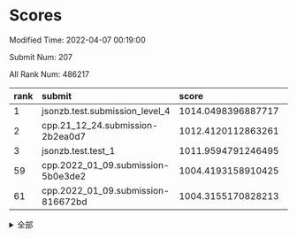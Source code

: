 # Scores

Modified Time: 2022-04-07 00:19:00

Submit Num: 207

All Rank Num: 486217

| rank |               submit               |       score        |       sigma        | pk_num |
| :--- | :--------------------------------- | :----------------- | :----------------- | :----- |
| 1    | jsonzb.test.submission_level_4     | 1014.0498396887717 | 0.8037350365591674 | 9401   |
| 2    | cpp.21_12_24.submission-2b2ea0d7   | 1012.4120112863261 | 0.8158690619464698 | 9397   |
| 3    | jsonzb.test.test_1                 | 1011.9594791246495 | 0.8000989463682759 | 9399   |
| 59   | cpp.2022_01_09.submission-5b0e3de2 | 1004.4193158910425 | 0.721369671371152  | 9400   |
| 61   | cpp.2022_01_09.submission-816672bd | 1004.3155170828213 | 0.7044086173583316 | 9396   |


<details>
<summary>全部</summary>

| rank |                 submit                 |       score        |       sigma        | pk_num |
| :--- | :------------------------------------- | :----------------- | :----------------- | :----- |
| 1    | jsonzb.test.submission_level_4         | 1014.0498396887717 | 0.8037350365591674 | 9401   |
| 2    | cpp.21_12_24.submission-2b2ea0d7       | 1012.4120112863261 | 0.8158690619464698 | 9397   |
| 3    | jsonzb.test.test_1                     | 1011.9594791246495 | 0.8000989463682759 | 9399   |
| 4    | gobigger.level_3.submission_level_3_47 | 1011.6343289971087 | 0.7541116355654965 | 9393   |
| 5    | gobigger.level_3.submission_level_3_18 | 1011.186471428767  | 0.7564099083875765 | 9395   |
| 6    | gobigger.level_3.submission_level_3_37 | 1011.095525454045  | 0.7591363169875787 | 9399   |
| 7    | gobigger.level_3.submission_level_3_12 | 1011.0935356902175 | 0.7771565405957589 | 9394   |
| 8    | gobigger.level_3.submission_level_3_23 | 1010.9933201444538 | 0.7638916820888251 | 9392   |
| 9    | gobigger.level_3.submission_level_3_46 | 1010.8398907364827 | 0.7595241442994278 | 9394   |
| 10   | gobigger.level_3.submission_level_3_39 | 1010.7532459943825 | 0.7491141022260395 | 9398   |
| 11   | gobigger.level_3.submission_level_3_38 | 1010.7397022103274 | 0.7528083125134524 | 9391   |
| 12   | gobigger.level_3.submission_level_3_2  | 1010.7322740401096 | 0.7760155966618126 | 9396   |
| 13   | gobigger.level_3.submission_level_3_45 | 1010.583320831024  | 0.7625040680746682 | 9395   |
| 14   | gobigger.level_3.submission_level_3_10 | 1010.5678721549621 | 0.752890500713771  | 9398   |
| 15   | gobigger.level_3.submission_level_3_19 | 1010.5583245719425 | 0.7683645304019885 | 9393   |
| 16   | gobigger.level_3.submission_level_3_29 | 1010.5536553563427 | 0.7544936377864594 | 9403   |
| 17   | gobigger.level_3.submission_level_3_42 | 1010.4052302473009 | 0.755167730697612  | 9394   |
| 18   | gobigger.level_3.submission_level_3_21 | 1010.3922520284418 | 0.7685020818956411 | 9394   |
| 19   | gobigger.level_3.submission_level_3_43 | 1010.3700964768834 | 0.7854022773837985 | 9395   |
| 20   | gobigger.level_3.submission_level_3_27 | 1010.3665834700064 | 0.7396831570775431 | 9396   |
| 21   | gobigger.level_3.submission_level_3_25 | 1010.3564801367639 | 0.7567088260696783 | 9392   |
| 22   | gobigger.level_3.submission_level_3_7  | 1010.330850578165  | 0.7675616011320162 | 9398   |
| 23   | gobigger.level_3.submission_level_3_32 | 1010.2534647755416 | 0.7586009899316262 | 9394   |
| 24   | gobigger.level_3.submission_level_3_41 | 1010.2198507668639 | 0.7518114369644316 | 9397   |
| 25   | gobigger.level_3.submission_level_3_15 | 1010.1143580307006 | 0.7605893887849097 | 9399   |
| 26   | gobigger.level_3.submission_level_3_28 | 1010.0780027837783 | 0.776369987199153  | 9400   |
| 27   | gobigger.level_3.submission_level_3_30 | 1010.0638192047791 | 0.7752850692030124 | 9398   |
| 28   | gobigger.level_3.submission_level_3_11 | 1009.9903733287401 | 0.7757534315334774 | 9397   |
| 29   | gobigger.level_3.submission_level_3_1  | 1009.9673932035488 | 0.7473657236101813 | 9399   |
| 30   | gobigger.level_3.submission_level_3_35 | 1009.9320022813774 | 0.747330988967852  | 9396   |
| 31   | gobigger.level_3.submission_level_3_8  | 1009.9292710995558 | 0.7573256867600997 | 9397   |
| 32   | gobigger.level_3.submission_level_3_24 | 1009.8809719852454 | 0.7587612093948961 | 9396   |
| 33   | gobigger.level_3.submission_level_3_26 | 1009.8597435582338 | 0.7684008994775594 | 9397   |
| 34   | gobigger.level_3.submission_level_3_44 | 1009.8543681929135 | 0.7560336233092921 | 9395   |
| 35   | gobigger.level_3.submission_level_3_9  | 1009.8118807046335 | 0.7718616077014316 | 9398   |
| 36   | gobigger.level_3.submission_level_3_3  | 1009.7310490743887 | 0.745090314677258  | 9395   |
| 37   | gobigger.level_3.submission_level_3_22 | 1009.6566343996375 | 0.7455613001153628 | 9394   |
| 38   | gobigger.level_3.submission_level_3_4  | 1009.635964877679  | 0.731582502389927  | 9398   |
| 39   | gobigger.level_3.submission_level_3_36 | 1009.608632088817  | 0.7392705373845339 | 9397   |
| 40   | gobigger.level_3.submission_level_3_48 | 1009.5964048276502 | 0.777816336766621  | 9393   |
| 41   | gobigger.level_3.submission_level_3_5  | 1009.5431801509307 | 0.7665536258230335 | 9398   |
| 42   | gobigger.level_3.submission_level_3_31 | 1009.4207253306874 | 0.750863551689704  | 9402   |
| 43   | gobigger.level_3.submission_level_3_40 | 1009.3843346606233 | 0.7623571332447522 | 9398   |
| 44   | gobigger.level_3.submission_level_3_6  | 1009.1838715140664 | 0.7325637411752267 | 9396   |
| 45   | gobigger.level_3.submission_level_3_34 | 1009.1699845025497 | 0.7325070924772918 | 9393   |
| 46   | gobigger.level_3.submission_level_3_13 | 1009.1328951258341 | 0.7521564994069138 | 9391   |
| 47   | gobigger.level_3.submission_level_3_33 | 1009.1111050250307 | 0.7552277670356211 | 9394   |
| 48   | gobigger.level_3.submission_level_3_20 | 1008.9507817893177 | 0.7728903212254874 | 9397   |
| 49   | gobigger.level_3.submission_level_3_16 | 1008.9119663225638 | 0.7532893266474271 | 9398   |
| 50   | gobigger.level_3.submission_level_3_17 | 1008.900334964588  | 0.7531036104620442 | 9396   |
| 51   | gobigger.level_3.submission_level_3_0  | 1008.7779195297251 | 0.7702427594961219 | 9394   |
| 52   | gobigger.level_3.submission_level_3_49 | 1008.4416858723413 | 0.7461475845563141 | 9397   |
| 53   | gobigger.level_3.submission_level_3_14 | 1008.2863638239012 | 0.7591902437657586 | 9395   |
| 54   | gobigger.level_1.submission_level_1_35 | 1004.7270254290955 | 0.7287956073472887 | 9392   |
| 55   | gobigger.level_1.submission_level_1_12 | 1004.7007971015122 | 0.7156973268312674 | 9393   |
| 56   | gobigger.level_1.submission_level_1_7  | 1004.6864341021391 | 0.7229782939768593 | 9398   |
| 57   | gobigger.level_1.submission_level_1_43 | 1004.6601763415487 | 0.7265348330493173 | 9400   |
| 58   | gobigger.level_1.submission_level_1_29 | 1004.4525141679111 | 0.7180364809492992 | 9395   |
| 59   | cpp.2022_01_09.submission-5b0e3de2     | 1004.4193158910425 | 0.721369671371152  | 9400   |
| 60   | gobigger.level_1.submission_level_1_45 | 1004.3908736423687 | 0.7110119572582224 | 9395   |
| 61   | cpp.2022_01_09.submission-816672bd     | 1004.3155170828213 | 0.7044086173583316 | 9396   |
| 62   | gobigger.level_1.submission_level_1_19 | 1004.2651516365333 | 0.7249182653411338 | 9396   |
| 63   | gobigger.level_1.submission_level_1_37 | 1004.2228962193648 | 0.7359228626883912 | 9390   |
| 64   | gobigger.level_1.submission_level_1_15 | 1004.2070459718598 | 0.7082761901975791 | 9394   |
| 65   | gobigger.level_1.submission_level_1_47 | 1004.084216818513  | 0.7145781113850438 | 9395   |
| 66   | gobigger.level_1.submission_level_1_23 | 1004.0370477027238 | 0.7211905591298259 | 9397   |
| 67   | gobigger.level_1.submission_level_1_34 | 1003.9432006689493 | 0.7123218424852766 | 9395   |
| 68   | gobigger.level_1.submission_level_1_40 | 1003.9295842906632 | 0.7153335239099888 | 9391   |
| 69   | gobigger.level_1.submission_level_1_36 | 1003.8610101690718 | 0.7218018234181639 | 9395   |
| 70   | gobigger.level_1.submission_level_1_28 | 1003.6571154853946 | 0.7266504461751369 | 9397   |
| 71   | gobigger.level_1.submission_level_1_27 | 1003.6315535906299 | 0.7152368150257075 | 9394   |
| 72   | gobigger.level_1.submission_level_1_25 | 1003.5140218679362 | 0.7186934846323015 | 9391   |
| 73   | gobigger.level_1.submission_level_1_39 | 1003.5078399186697 | 0.7218990041289454 | 9391   |
| 74   | gobigger.level_1.submission_level_1_10 | 1003.4925811311247 | 0.7161903213405032 | 9399   |
| 75   | gobigger.level_1.submission_level_1_30 | 1003.4834873702031 | 0.7281732146257339 | 9394   |
| 76   | gobigger.level_1.submission_level_1_17 | 1003.4737774178853 | 0.7196620176149822 | 9395   |
| 77   | gobigger.level_1.submission_level_1_49 | 1003.3667336324872 | 0.7234839364164062 | 9395   |
| 78   | gobigger.level_1.submission_level_1_42 | 1003.3581348552261 | 0.7097643719988768 | 9397   |
| 79   | gobigger.level_1.submission_level_1_4  | 1003.3062772241129 | 0.7221876276422423 | 9397   |
| 80   | gobigger.level_1.submission_level_1_3  | 1003.2009695633534 | 0.7201046312555797 | 9390   |
| 81   | gobigger.level_1.submission_level_1_13 | 1003.199039822348  | 0.7108917467041583 | 9396   |
| 82   | gobigger.level_1.submission_level_1_46 | 1003.143784612568  | 0.719417108302428  | 9395   |
| 83   | gobigger.level_1.submission_level_1_11 | 1003.1114756289394 | 0.7157497662468798 | 9389   |
| 84   | gobigger.level_1.submission_level_1_0  | 1003.0923538828631 | 0.732873504497234  | 9399   |
| 85   | gobigger.level_1.submission_level_1_44 | 1003.0628888077612 | 0.7084894605831591 | 9392   |
| 86   | gobigger.level_1.submission_level_1_9  | 1003.0174705650505 | 0.7116541611492387 | 9396   |
| 87   | gobigger.level_1.submission_level_1_16 | 1003.0041552734441 | 0.7190429598609259 | 9396   |
| 88   | gobigger.level_1.submission_level_1_2  | 1002.9659487462318 | 0.7240741972846425 | 9399   |
| 89   | gobigger.level_1.submission_level_1_41 | 1002.9616490597807 | 0.7208498029205228 | 9399   |
| 90   | gobigger.level_1.submission_level_1_33 | 1002.8558386988428 | 0.7155519360746155 | 9397   |
| 91   | gobigger.level_1.submission_level_1_8  | 1002.8298714962747 | 0.7221853830376824 | 9393   |
| 92   | gobigger.level_1.submission_level_1_5  | 1002.8257211701567 | 0.718921904300337  | 9399   |
| 93   | gobigger.level_1.submission_level_1_26 | 1002.8072827519883 | 0.7210897357166978 | 9391   |
| 94   | gobigger.level_1.submission_level_1_21 | 1002.7656060756308 | 0.7178072193321882 | 9392   |
| 95   | gobigger.level_1.submission_level_1_20 | 1002.750291897799  | 0.7137706041621319 | 9395   |
| 96   | gobigger.level_1.submission_level_1_1  | 1002.7313008022109 | 0.7187799005787238 | 9396   |
| 97   | gobigger.level_1.submission_level_1_32 | 1002.6217400493534 | 0.7167035793185551 | 9399   |
| 98   | gobigger.level_1.submission_level_1_38 | 1002.5299108617178 | 0.7133248829369788 | 9401   |
| 99   | gobigger.level_1.submission_level_1_18 | 1002.3363435381473 | 0.7180803716011596 | 9394   |
| 100  | gobigger.level_1.submission_level_1_24 | 1002.1195613494684 | 0.7066255171768987 | 9393   |
| 101  | gobigger.level_1.submission_level_1_22 | 1002.1030327876359 | 0.7170590150105707 | 9392   |
| 102  | gobigger.level_1.submission_level_1_14 | 1002.0542105641999 | 0.7148040093404979 | 9392   |
| 103  | gobigger.level_1.submission_level_1_48 | 1002.0497052815416 | 0.7155899156813603 | 9398   |
| 104  | gobigger.level_1.submission_level_1_31 | 1001.6090787718852 | 0.721415116914656  | 9393   |
| 105  | gobigger.level_1.submission_level_1_6  | 1001.4090162751011 | 0.7152281391129404 | 9391   |
| 106  | gobigger.random.submission_random_19   | 997.2843041514831  | 0.7093901044836443 | 9396   |
| 107  | gobigger.random.submission_random_14   | 997.181163109557   | 0.715751761920639  | 9394   |
| 108  | gobigger.random.submission_random_42   | 997.1424144002912  | 0.7196145167999068 | 9394   |
| 109  | gobigger.random.submission_random_7    | 997.0981542945219  | 0.7162853317633623 | 9399   |
| 110  | gobigger.random.submission_random_34   | 997.0086363974085  | 0.7128774106736735 | 9397   |
| 111  | gobigger.random.submission_random_48   | 996.909518284524   | 0.7147012579245694 | 9393   |
| 112  | gobigger.random.submission_random_10   | 996.8091523745127  | 0.7033256662177946 | 9402   |
| 113  | gobigger.random.submission_random_16   | 996.742040552149   | 0.7177630770537006 | 9394   |
| 114  | gobigger.random.submission_random_6    | 996.6799265836545  | 0.697443512850991  | 9390   |
| 115  | gobigger.random.submission_random_3    | 996.6003113186744  | 0.7007818887895614 | 9398   |
| 116  | gobigger.random.submission_random_8    | 996.5682553941539  | 0.6989035455776286 | 9392   |
| 117  | gobigger.random.submission_random_45   | 996.5639761089968  | 0.7054247143358452 | 9401   |
| 118  | gobigger.random.submission_random_0    | 996.5490861352748  | 0.7177808439125877 | 9396   |
| 119  | gobigger.random.submission_random_9    | 996.4836655472822  | 0.704695958576886  | 9400   |
| 120  | gobigger.random.submission_random_28   | 996.3834252421261  | 0.697204842774775  | 9396   |
| 121  | gobigger.random.submission_random_40   | 996.3432214761772  | 0.7111573437943226 | 9393   |
| 122  | gobigger.random.submission_random_21   | 996.3287773201341  | 0.7081425310731454 | 9392   |
| 123  | gobigger.random.submission_random_22   | 996.3272287437612  | 0.7125886486773425 | 9397   |
| 124  | gobigger.random.submission_random_4    | 996.2749748097443  | 0.7058772058323416 | 9397   |
| 125  | gobigger.random.submission_random_15   | 996.1888071310461  | 0.7349026560350066 | 9395   |
| 126  | gobigger.random.submission_random_43   | 996.1810990051921  | 0.7008487838130223 | 9397   |
| 127  | gobigger.random.submission_random_41   | 996.1735866124718  | 0.7091074654720426 | 9396   |
| 128  | gobigger.random.submission_random_30   | 996.1633100125191  | 0.7038077379331287 | 9397   |
| 129  | gobigger.random.submission_random_24   | 996.1561617445396  | 0.7094718139395088 | 9398   |
| 130  | gobigger.random.submission_random_39   | 996.0933470042042  | 0.7014397474991647 | 9394   |
| 131  | gobigger.random.submission_random_46   | 996.0437196154204  | 0.6985194896825963 | 9395   |
| 132  | gobigger.random.submission_random_20   | 995.9665178306534  | 0.7088488410532405 | 9397   |
| 133  | gobigger.random.submission_random_11   | 995.9252793000632  | 0.7202312490182747 | 9388   |
| 134  | gobigger.random.submission_random_13   | 995.8075969284456  | 0.7142688424503553 | 9391   |
| 135  | gobigger.random.submission_random_37   | 995.7956689193375  | 0.7119294868891087 | 9400   |
| 136  | gobigger.random.submission_random_12   | 995.7849097980129  | 0.7127389111377469 | 9396   |
| 137  | gobigger.random.submission_random_17   | 995.7845277391126  | 0.7258387158481229 | 9389   |
| 138  | gobigger.random.submission_random_2    | 995.7748255079748  | 0.7082316306994663 | 9395   |
| 139  | gobigger.random.submission_random_29   | 995.7529362070392  | 0.7179837063272628 | 9399   |
| 140  | gobigger.random.submission_random_32   | 995.7352402908167  | 0.7087967287472672 | 9390   |
| 141  | gobigger.random.submission_random_47   | 995.6726289501358  | 0.7132799383046119 | 9398   |
| 142  | gobigger.random.submission_random_49   | 995.6063324880395  | 0.7091639009619651 | 9390   |
| 143  | gobigger.random.submission_random_31   | 995.5940495110007  | 0.7165770939647258 | 9394   |
| 144  | gobigger.random.submission_random_18   | 995.5793149957644  | 0.7106011002925887 | 9398   |
| 145  | gobigger.random.submission_random_35   | 995.5632232162077  | 0.722975025518865  | 9397   |
| 146  | gobigger.random.submission_random_23   | 995.5498206354374  | 0.7083658432195852 | 9392   |
| 147  | gobigger.random.submission_random_27   | 995.5460730507099  | 0.7064567673137957 | 9396   |
| 148  | gobigger.random.submission_random_5    | 995.4313850473932  | 0.7229270111089746 | 9393   |
| 149  | gobigger.random.submission_random_33   | 995.4252916885615  | 0.7125425799116138 | 9396   |
| 150  | gobigger.random.submission_random_25   | 995.4137507585424  | 0.7418872799934305 | 9396   |
| 151  | gobigger.random.submission_random_26   | 995.4101998672112  | 0.7139841527843127 | 9394   |
| 152  | gobigger.random.submission_random_1    | 995.2998550706503  | 0.7141420252671217 | 9391   |
| 153  | gobigger.random.submission_random_38   | 995.2020351940032  | 0.7112667334797615 | 9394   |
| 154  | gobigger.random.submission_random_44   | 995.1766711771957  | 0.709921489228479  | 9394   |
| 155  | gobigger.level_2.submission_level_2_11 | 994.5031244068781  | 0.7319574211815187 | 9395   |
| 156  | gobigger.random.submission_random_36   | 994.3743010135521  | 0.7230133558366311 | 9390   |
| 157  | gobigger.level_2.submission_level_2_25 | 993.928570076031   | 0.7349140104017058 | 9393   |
| 158  | gobigger.level_2.submission_level_2_47 | 993.4647730093423  | 0.7448717922492318 | 9392   |
| 159  | gobigger.level_2.submission_level_2_5  | 993.3968211621226  | 0.7372094852875781 | 9394   |
| 160  | gobigger.level_2.submission_level_2_43 | 993.3645256753988  | 0.738597053497165  | 9394   |
| 161  | gobigger.level_2.submission_level_2_2  | 993.3344234177024  | 0.7410237478658498 | 9391   |
| 162  | gobigger.level_2.submission_level_2_44 | 993.1670827169808  | 0.7454738851216045 | 9395   |
| 163  | gobigger.level_2.submission_level_2_49 | 993.0934496446564  | 0.7413484392552202 | 9397   |
| 164  | gobigger.level_2.submission_level_2_45 | 993.0711409026757  | 0.7371852384408158 | 9393   |
| 165  | gobigger.level_2.submission_level_2_15 | 993.070805369232   | 0.7351175400604343 | 9397   |
| 166  | gobigger.level_2.submission_level_2_1  | 993.0322340393533  | 0.7354065037240135 | 9392   |
| 167  | gobigger.level_2.submission_level_2_29 | 992.9560368088331  | 0.732868931232864  | 9397   |
| 168  | gobigger.level_2.submission_level_2_12 | 992.9232729023059  | 0.7269548629935592 | 9395   |
| 169  | gobigger.level_2.submission_level_2_35 | 992.8056487714618  | 0.7451444415168362 | 9396   |
| 170  | gobigger.level_2.submission_level_2_22 | 992.7610131030302  | 0.7408765091926421 | 9402   |
| 171  | gobigger.level_2.submission_level_2_42 | 992.6773733900271  | 0.7507248334436282 | 9399   |
| 172  | gobigger.level_2.submission_level_2_9  | 992.6544986373364  | 0.73598551358971   | 9399   |
| 173  | gobigger.level_2.submission_level_2_3  | 992.6060361324407  | 0.7430964481295337 | 9393   |
| 174  | gobigger.level_2.submission_level_2_39 | 992.4879512237454  | 0.7453411706238896 | 9395   |
| 175  | gobigger.level_2.submission_level_2_40 | 992.3540441509267  | 0.75591903046121   | 9392   |
| 176  | gobigger.level_2.submission_level_2_8  | 992.2640074860633  | 0.7408531794891824 | 9400   |
| 177  | gobigger.level_2.submission_level_2_6  | 992.196646984866   | 0.7329095380355011 | 9393   |
| 178  | gobigger.level_2.submission_level_2_31 | 992.1800045090957  | 0.7493071881818899 | 9396   |
| 179  | gobigger.level_2.submission_level_2_32 | 992.178129557372   | 0.7574692095463483 | 9392   |
| 180  | gobigger.level_2.submission_level_2_16 | 992.1678762158026  | 0.7294831341354957 | 9395   |
| 181  | gobigger.level_2.submission_level_2_7  | 992.1486006863294  | 0.746518088924118  | 9396   |
| 182  | gobigger.level_2.submission_level_2_33 | 991.9724293228983  | 0.7316736280282246 | 9402   |
| 183  | gobigger.level_2.submission_level_2_17 | 991.8748879956732  | 0.7424979231965119 | 9395   |
| 184  | gobigger.level_2.submission_level_2_30 | 991.8374543981583  | 0.768710710030303  | 9393   |
| 185  | gobigger.level_2.submission_level_2_23 | 991.7900454331052  | 0.7503290608814714 | 9396   |
| 186  | gobigger.level_2.submission_level_2_20 | 991.777475766397   | 0.7678944959115201 | 9399   |
| 187  | gobigger.level_2.submission_level_2_34 | 991.7374282506534  | 0.7404536083534081 | 9398   |
| 188  | gobigger.level_2.submission_level_2_4  | 991.6802582179342  | 0.7453824032260167 | 9388   |
| 189  | gobigger.level_2.submission_level_2_10 | 991.6708072882809  | 0.7541340615482811 | 9393   |
| 190  | gobigger.level_2.submission_level_2_26 | 991.570795386562   | 0.7480350921182033 | 9397   |
| 191  | gobigger.level_2.submission_level_2_14 | 991.5240298499061  | 0.733915259122756  | 9396   |
| 192  | gobigger.level_2.submission_level_2_24 | 991.4368678230253  | 0.7388579917349432 | 9399   |
| 193  | gobigger.level_2.submission_level_2_36 | 991.3968719516462  | 0.740408492557277  | 9399   |
| 194  | gobigger.level_2.submission_level_2_46 | 991.3784123545447  | 0.7565537105151776 | 9398   |
| 195  | gobigger.level_2.submission_level_2_0  | 991.3219052994688  | 0.7731326157307365 | 9398   |
| 196  | gobigger.level_2.submission_level_2_27 | 991.2293755417671  | 0.776362655373778  | 9398   |
| 197  | gobigger.level_2.submission_level_2_41 | 991.1877346644351  | 0.7551534802568673 | 9394   |
| 198  | gobigger.level_2.submission_level_2_18 | 991.1310149066386  | 0.7622847745372829 | 9395   |
| 199  | gobigger.level_2.submission_level_2_28 | 991.0740912682617  | 0.7615288558495132 | 9401   |
| 200  | gobigger.level_2.submission_level_2_37 | 991.050559563115   | 0.764703716299486  | 9400   |
| 201  | gobigger.level_2.submission_level_2_21 | 991.0299833830035  | 0.7573530832924742 | 9401   |
| 202  | gobigger.level_2.submission_level_2_13 | 991.0265312697587  | 0.7593403934574257 | 9391   |
| 203  | gobigger.level_2.submission_level_2_19 | 990.8640056355736  | 0.7564767394423225 | 9391   |
| 204  | gobigger.level_2.submission_level_2_38 | 990.8027527215867  | 0.7717073495407787 | 9397   |
| 205  | gobigger.level_2.submission_level_2_48 | 990.6498231174588  | 0.7599613319198283 | 9400   |
| 206  | gobigger.none.submission_none_0        | 978.1335743523437  | 1.2388257002735474 | 9398   |
| 207  | gobigger.none.submission_none_1        | 975.6368147363166  | 1.5351404748288382 | 9395   |

</details>